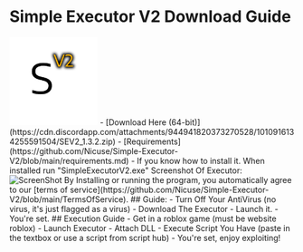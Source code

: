 # Simple Executor V2 Download Guide
<img src="images/Png.png" alt="MainLogo" width="156" height="156">
- [Download Here (64-bit)](https://cdn.discordapp.com/attachments/944941820373270528/1010916134255591504/SEV2_1.3.2.zip)
- [Requirements](https://github.com/Nicuse/Simple-Executor-V2/blob/main/requirements.md)
- If you know how to install it. When installed run "SimpleExecutorV2.exe"
Screenshot Of Executor:
<img src="https://cdn.discordapp.com/attachments/944941820373270528/980120979827224646/Screenshot.png" alt="ScreenShot" width="800" height="450">
By Installing or running the program, you automatically agree to our [terms of service](https://github.com/Nicuse/Simple-Executor-V2/blob/main/TermsOfService).
## Guide:
- Turn Off Your AntiVirus (no virus, it's just flagged as a virus)
- Download The Executor
- Launch it.
- You're set.
## Execution Guide
- Get in a roblox game (must be website roblox)
- Launch Executor
- Attach DLL
- Execute Script You Have (paste in the textbox or use a script from script hub)
- You're set, enjoy exploiting!
